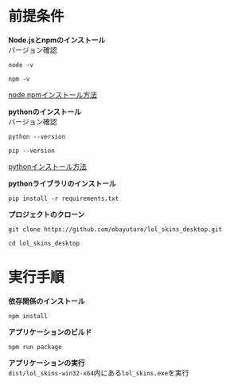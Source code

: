# 前提条件  
**Node.jsとnpmのインストール**  
バージョン確認  
```
node -v
```
```
npm -v
```
[node,npmインストール方法](https://qiita.com/sefoo0104/items/0653c935ea4a4db9dc2b)  

**pythonのインストール**  
バージョン確認
```
python --version
```
```
pip --version
```
[pythonインストール方法](https://qiita.com/Haruka-Ogawa/items/b37d0a2b48d14e29e802)

**pythonライブラリのインストール**
```
pip install -r requirements.txt
```

**プロジェクトのクローン**
```
git clone https://github.com/obayutaro/lol_skins_desktop.git
```
```
cd lol_skins_desktop
```
# 実行手順  
**依存関係のインストール**  
```
npm install
```

**アプリケーションのビルド**  
```
npm run package
```

**アプリケーションの実行**  
`dist/lol_skins-win32-x64`内にある`lol_skins.exe`を実行
